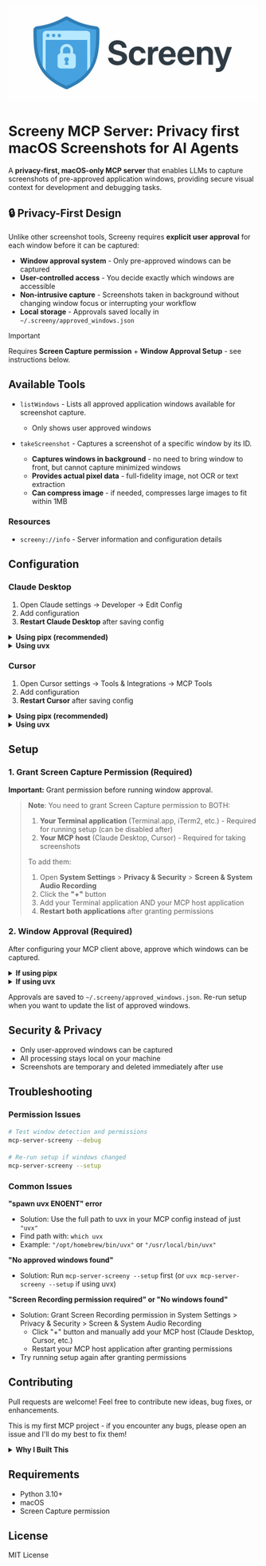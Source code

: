 ![Screeny Banner](screeny_banner.png)

# Screeny MCP Server: Privacy first macOS Screenshots for AI Agents

A **privacy-first, macOS-only MCP server** that enables LLMs to capture screenshots of pre-approved application windows, providing secure visual context for development and debugging tasks.

## 🔒 Privacy-First Design

Unlike other screenshot tools, Screeny requires **explicit user approval** for each window before it can be captured:

- **Window approval system** - Only pre-approved windows can be captured
- **User-controlled access** - You decide exactly which windows are accessible
- **Non-intrusive capture** - Screenshots taken in background without changing window focus or interrupting your workflow
- **Local storage** - Approvals saved locally in `~/.screeny/approved_windows.json`

> [!IMPORTANT]
> Requires **Screen Capture permission** + **Window Approval Setup** - see instructions below.

## Available Tools

- `listWindows` - Lists all approved application windows available for screenshot capture.

  - Only shows user approved windows

- `takeScreenshot` - Captures a screenshot of a specific window by its ID.
  - **Captures windows in background** - no need to bring window to front, but cannot capture minimized windows
  - **Provides actual pixel data** - full-fidelity image, not OCR or text extraction
  - **Can compress image** - if needed, compresses large images to fit within 1MB

### Resources

- `screeny://info` - Server information and configuration details

## Configuration

### Claude Desktop

1. Open Claude settings → Developer → Edit Config
2. Add configuration
3. **Restart Claude Desktop** after saving config

<details>
<summary><strong>Using pipx (recommended)</strong></summary>

First install with: `pipx install mcp-server-screeny`

```json
{
  "mcpServers": {
    "screeny": {
      "command": "mcp-server-screeny",
      "args": []
    }
  }
}
```

> **Note:** If you get an `ENOENT` error, replace `"mcp-server-screeny"` with the full path to the executable (find it with `which mcp-server-screeny` in your terminal).

</details>

<details>
<summary><strong>Using uvx</strong></summary>

```json
{
  "mcpServers": {
    "screeny": {
      "command": "uvx",
      "args": ["mcp-server-screeny"]
    }
  }
}
```

> **Note:** If you get a "spawn uvx ENOENT" error, replace `"uvx"` with the full path to uvx:
>
> ```bash
> which uvx  # Find your uvx path
> ```
>
> Then use that full path in the config (e.g., `"/opt/homebrew/bin/uvx"`).

</details>

### Cursor

1. Open Cursor settings → Tools & Integrations → MCP Tools
2. Add configuration
3. **Restart Cursor** after saving config

<details>
<summary><strong>Using pipx (recommended)</strong></summary>

First install with: `pipx install mcp-server-screeny`

```json
{
  "mcpServers": {
    "screeny": {
      "command": "mcp-server-screeny",
      "args": []
    }
  }
}
```

> **Note:** If you get an `ENOENT` error, replace `"mcp-server-screeny"` with the full path to the executable (find it with `which mcp-server-screeny` in your terminal).

</details>

<details>
<summary><strong>Using uvx</strong></summary>

```json
{
  "mcpServers": {
    "screeny": {
      "command": "uvx",
      "args": ["mcp-server-screeny"]
    }
  }
}
```

> **Note:** If you get a "spawn uvx ENOENT" error, replace `"uvx"` with the full path to uvx:
>
> ```bash
> which uvx  # Find your uvx path
> ```
>
> Then use that full path in the config (e.g., `"/opt/homebrew/bin/uvx"`).

</details>

## Setup

### 1. Grant Screen Capture Permission (Required)

**Important:** Grant permission before running window approval.

> **Note**: You need to grant Screen Capture permission to BOTH:
>
> 1. **Your Terminal application** (Terminal.app, iTerm2, etc.) - Required for running setup (can be disabled after)
> 2. **Your MCP host** (Claude Desktop, Cursor) - Required for taking screenshots
>
> To add them:
>
> 1. Open **System Settings** > **Privacy & Security** > **Screen & System Audio Recording**
> 2. Click the **"+"** button
> 3. Add your Terminal application AND your MCP host application
> 4. **Restart both applications** after granting permissions

### 2. Window Approval (Required)

After configuring your MCP client above, approve which windows can be captured.

<details>
<summary><strong>If using pipx</strong></summary>

```bash
# Interactive approval
mcp-server-screeny --setup

# Auto-approve all current windows
mcp-server-screeny --setup --allow-all
```

</details>

<details>
<summary><strong>If using uvx</strong></summary>

```bash
# Interactive approval
uvx mcp-server-screeny --setup

# Auto-approve all current windows
uvx mcp-server-screeny --setup --allow-all
```

</details>

Approvals are saved to `~/.screeny/approved_windows.json`. Re-run setup when you want to update the list of approved windows.

## Security & Privacy

- Only user-approved windows can be captured
- All processing stays local on your machine
- Screenshots are temporary and deleted immediately after use

## Troubleshooting

### Permission Issues

```bash
# Test window detection and permissions
mcp-server-screeny --debug

# Re-run setup if windows changed
mcp-server-screeny --setup
```

### Common Issues

**"spawn uvx ENOENT" error**

- Solution: Use the full path to uvx in your MCP config instead of just `"uvx"`
- Find path with: `which uvx`
- Example: `"/opt/homebrew/bin/uvx"` or `"/usr/local/bin/uvx"`

**"No approved windows found"**

- Solution: Run `mcp-server-screeny --setup` first (or `uvx mcp-server-screeny --setup` if using uvx)

**"Screen Recording permission required" or "No windows found"**

- Solution: Grant Screen Recording permission in System Settings > Privacy & Security > Screen & System Audio Recording
  - Click "+" button and manually add your MCP host (Claude Desktop, Cursor, etc.)
  - Restart your MCP host application after granting permissions
- Try running setup again after granting permissions

## Contributing

Pull requests are welcome! Feel free to contribute new ideas, bug fixes, or enhancements.

This is my first MCP project - if you encounter any bugs, please open an issue and I'll do my best to fix them!

<details>
<summary><strong>Why I Built This</strong></summary>

I created this tool to streamline my mobile development workflow. I was tired of
manually taking screenshots repeatedly to describe UI issues. With Screeny, Cursor can directly capture screenshots of my iOS simulator and iterate on the design in a loop. I'm excited to see how others will use this!

</details>

## Requirements

- Python 3.10+
- macOS
- Screen Capture permission

## License

MIT License
